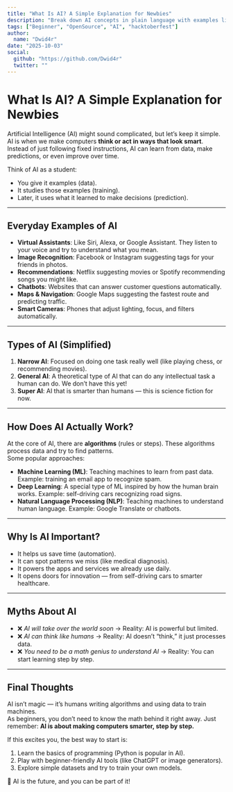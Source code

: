 ```yaml
---
title: "What Is AI? A Simple Explanation for Newbies"
description: "Break down AI concepts in plain language with examples like virtual assistants or image recognition."
tags: ["Beginner", "OpenSource", "AI", "hacktoberfest"]
author:
  name: "Dwid4r"
date: "2025-10-03"
social:
  github: "https://github.com/Dwid4r"
  twitter: ""
---
```


# What Is AI? A Simple Explanation for Newbies

Artificial Intelligence (AI) might sound complicated, but let’s keep it simple. AI is when we make computers **think or act in ways that look smart**. Instead of just following fixed instructions, AI can learn from data, make predictions, or even improve over time.

Think of AI as a student:
- You give it examples (data).
- It studies those examples (training).
- Later, it uses what it learned to make decisions (prediction).

---

## Everyday Examples of AI
- **Virtual Assistants**: Like Siri, Alexa, or Google Assistant. They listen to your voice and try to understand what you mean.
- **Image Recognition**: Facebook or Instagram suggesting tags for your friends in photos.
- **Recommendations**: Netflix suggesting movies or Spotify recommending songs you might like.
- **Chatbots**: Websites that can answer customer questions automatically.
- **Maps & Navigation**: Google Maps suggesting the fastest route and predicting traffic.
- **Smart Cameras**: Phones that adjust lighting, focus, and filters automatically.

---

## Types of AI (Simplified)
1. **Narrow AI**: Focused on doing one task really well (like playing chess, or recommending movies).
2. **General AI**: A theoretical type of AI that can do any intellectual task a human can do. We don’t have this yet!
3. **Super AI**: AI that is smarter than humans — this is science fiction for now.

---

## How Does AI Actually Work?
At the core of AI, there are **algorithms** (rules or steps). These algorithms process data and try to find patterns.  
Some popular approaches:
- **Machine Learning (ML)**: Teaching machines to learn from past data. Example: training an email app to recognize spam.
- **Deep Learning**: A special type of ML inspired by how the human brain works. Example: self-driving cars recognizing road signs.
- **Natural Language Processing (NLP)**: Teaching machines to understand human language. Example: Google Translate or chatbots.

---

## Why Is AI Important?
- It helps us save time (automation).
- It can spot patterns we miss (like medical diagnosis).
- It powers the apps and services we already use daily.
- It opens doors for innovation — from self-driving cars to smarter healthcare.

---

## Myths About AI
- ❌ *AI will take over the world soon* → Reality: AI is powerful but limited.
- ❌ *AI can think like humans* → Reality: AI doesn’t “think,” it just processes data.
- ❌ *You need to be a math genius to understand AI* → Reality: You can start learning step by step.

---

## Final Thoughts
AI isn’t magic — it’s humans writing algorithms and using data to train machines.  
As beginners, you don’t need to know the math behind it right away. Just remember: **AI is about making computers smarter, step by step.**

If this excites you, the best way to start is:
1. Learn the basics of programming (Python is popular in AI).
2. Play with beginner-friendly AI tools (like ChatGPT or image generators).
3. Explore simple datasets and try to train your own models.

🚀 AI is the future, and you can be part of it!
